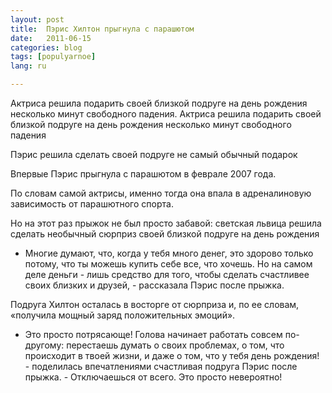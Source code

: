 ```yaml
---
layout: post
title:  Пэрис Хилтон прыгнула с парашютом
date:   2011-06-15
categories: blog
tags: [populyarnoe]
lang: ru

---
```

Актриса решила подарить своей близкой подруге на день рождения несколько минут свободного падения. Актриса решила подарить своей близкой подруге на день рождения несколько минут свободного падения

Пэрис решила сделать своей подруге не самый обычный подарок

Впервые Пэрис прыгнула с парашютом в феврале 2007 года.

По словам самой актрисы, именно тогда она впала в адреналиновую зависимость от парашютного спорта.

Но на этот раз прыжок не был просто забавой: светская львица решила сделать необычный сюрприз своей близкой подруге на день рождения

- Многие думают, что, когда у тебя много денег, это здорово только потому, что ты можешь купить себе все, что хочешь. Но на самом деле деньги - лишь средство для того, чтобы сделать счастливее своих близких и друзей, - рассказала Пэрис после прыжка.

Подруга Хилтон осталась в восторге от сюрприза и, по ее словам, «получила мощный заряд положительных эмоций».

- Это просто потрясающе! Голова начинает работать совсем по-другому: перестаешь думать о своих проблемах, о том, что происходит в твоей жизни, и даже о том, что у тебя день рождения! - поделилась впечатлениями счастливая подруга Пэрис после прыжка. - Отключаешься от всего. Это просто невероятно!
